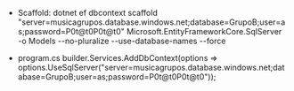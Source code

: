 * Scaffold:
dotnet ef dbcontext scaffold "server=musicagrupos.database.windows.net;database=GrupoB;user=as;password=P0t@t0P0t@t0" Microsoft.EntityFrameworkCore.SqlServer -o Models --no-pluralize --use-database-names --force

* program.cs
builder.Services.AddDbContext<GrupoBContext>(options => options.UseSqlServer("server=musicagrupos.database.windows.net;database=GrupoB;user=as;password=P0t@t0P0t@t0"));
